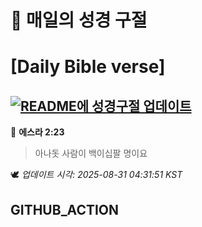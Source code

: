 # 🙏 매일의 성경 구절
# [Daily Bible verse]
## [![README에 성경구절 업데이트](https://github.com/DONGSUKA/first_test/actions/workflows/update-readme-bible.yml/badge.svg)](https://github.com/DONGSUKA/first_test/actions/workflows/update-readme-bible.yml)
<!-- START_BIBLE_VERSE -->
📖 **에스라 2:23**
> 아나돗 사람이 백이십팔 명이요

🕊️ _업데이트 시각: 2025-08-31 04:31:51 KST_
  <!-- END_BIBLE_VERSE -->
## GITHUB_ACTION

